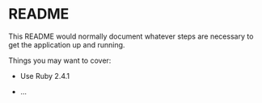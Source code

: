# README

This README would normally document whatever steps are necessary to get the
application up and running.

Things you may want to cover:

* Use Ruby 2.4.1

* ...
